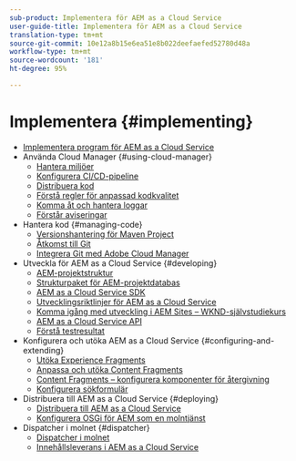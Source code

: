 ```yaml
---
sub-product: Implementera för AEM as a Cloud Service
user-guide-title: Implementera för AEM as a Cloud Service
translation-type: tm+mt
source-git-commit: 10e12a8b15e6ea51e8b022deefaefed52780d48a
workflow-type: tm+mt
source-wordcount: '181'
ht-degree: 95%

---
```



# Implementera {#implementing}

+ [Implementera program för AEM as a Cloud Service](/help/implementing/home.md)
+ Använda Cloud Manager {#using-cloud-manager}
   + [Hantera miljöer](cloud-manager/manage-environments.md)
   + [Konfigurera CI/CD-pipeline](cloud-manager/configure-pipeline.md)
   + [Distribuera kod](cloud-manager/deploy-code.md)
   + [Förstå regler för anpassad kodkvalitet](cloud-manager/custom-code-quality-rules.md)
   + [Komma åt och hantera loggar](cloud-manager/manage-logs.md)
   + [Förstår aviseringar](cloud-manager/notifications.md)
+ Hantera kod {#managing-code}
   + [Versionshantering för Maven Project](cloud-manager/project-version-handling.md)
   + [Åtkomst till Git](cloud-manager/accessing-git.md)
   + [Integrera Git med Adobe Cloud Manager](cloud-manager/integrating-with-git.md)
+ Utveckla för AEM as a Cloud Service {#developing}
   + [AEM-projektstruktur](developing/introduction/aem-project-content-package-structure.md)
   + [Strukturpaket för AEM-projektdatabas](developing/introduction/repository-structure-package.md)
   + [AEM as a Cloud Service SDK](developing/introduction/aem-as-a-cloud-service-sdk.md)
   + [Utvecklingsriktlinjer för AEM as a Cloud Service](developing/introduction/development-guidelines.md)
   + [Komma igång med utveckling i AEM Sites – WKND-självstudiekurs](developing/introduction/develop-wknd-tutorial.md)
   + [AEM as a Cloud Service API](https://docs.adobe.com/content/help/en/experience-manager-cloud-service/implementing/developing/ref/javadoc/index.html)
   + [Förstå testresultat](/help/implementing/developing/introduction/understand-test-results.md)
+ Konfigurera och utöka AEM as a Cloud Service {#configuring-and-extending}
   + [Utöka Experience Fragments](developing/extending/experience-fragments.md)
   + [Anpassa och utöka Content Fragments](developing/extending/content-fragments-customizing.md)
   + [Content Fragments – konfigurera komponenter för återgivning](developing/extending/content-fragments-configuring-components-rendering.md)
   + [Konfigurera sökformulär](developing/extending/search-forms.md)
+ Distribuera till AEM as a Cloud Service {#deploying}
   + [Distribuera till AEM as a Cloud Service](deploying/overview.md)
   + [Konfigurera OSGi för AEM som en molntjänst](deploying/configuring-osgi.md)
+ Dispatcher i molnet {#dispatcher}
   + [Dispatcher i molnet](dispatcher/overview.md)
   + [Innehållsleverans i AEM as a Cloud Service](dispatcher/content-delivery.md)

